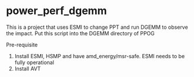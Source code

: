 # power_perf_dgemm

This is a project that uses ESMI to change PPT and run DGEMM to observe the impact. Put this script into the DGEMM directory of PPOG

Pre-requisite
1. Install ESMI, HSMP and have amd_energy/msr-safe. ESMI needs to be fully operational
2. Install AVT
   
